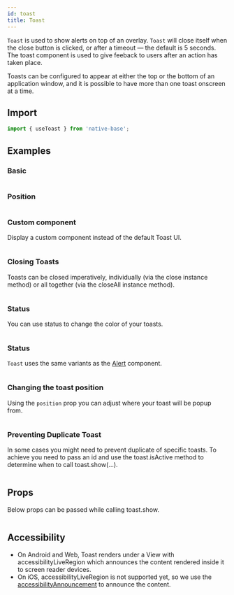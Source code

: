 ```yaml
---
id: toast
title: Toast
---
```


`Toast` is used to show alerts on top of an overlay. `Toast` will close itself when the close button is clicked, or after a timeout — the default is 5 seconds. The toast component is used to give feeback to users after an action has taken place.

Toasts can be configured to appear at either the top or the bottom of an application window, and it is possible to have more than one toast onscreen at a time.

## Import

```jsx
import { useToast } from 'native-base';
```

## Examples

### Basic

```ComponentSnackPlayer path=composites,toast,Basic.tsx

```

### Position

```ComponentSnackPlayer path=composites,toast,ToastPositions.tsx

```

### Custom component

Display a custom component instead of the default Toast UI.

```ComponentSnackPlayer path=composites,toast,CustomComponent.tsx

```

### Closing Toasts

Toasts can be closed imperatively, individually (via the close instance method) or all together (via the closeAll instance method).

```ComponentSnackPlayer path=composites,toast,CloseToast.tsx

```

### Status

You can use status to change the color of your toasts.

```ComponentSnackPlayer path=composites,toast,ToastStatus.tsx

```

### Status

`Toast` uses the same variants as the [Alert](alert.md) component.

```ComponentSnackPlayer path=composites,toast,ToastStatus.tsx

```

### Changing the toast position

Using the `position` prop you can adjust where your toast will be popup from.

```ComponentSnackPlayer path=composites,toast,ToastPositions.tsx

```

### Preventing Duplicate Toast

In some cases you might need to prevent duplicate of specific toasts. To achieve you need to pass an id and use the toast.isActive method to determine when to call toast.show(...).

```ComponentSnackPlayer path=composites,toast,PreventDuplicate.tsx

```

## Props

Below props can be passed while calling toast.show.

```ComponentPropTable path=composites,toast,ToastDummy.tsx

```

## Accessibility

- On Android and Web, Toast renders under a View with accessibilityLiveRegion which announces the content rendered inside it to screen reader devices.
- On iOS, accessibilityLiveRegion is not supported yet, so we use the [accessibilityAnnouncement](https://reactnative.dev/docs/accessibilityinfo#announceforaccessibility) to announce the content.
